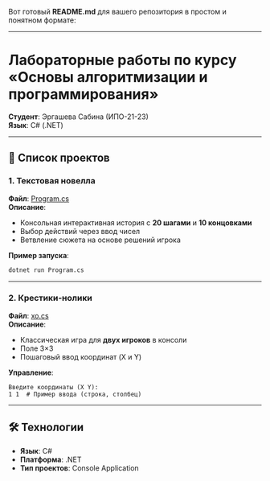 Вот готовый **README.md** для вашего репозитория в простом и понятном формате:

---

# Лабораторные работы по курсу «Основы алгоритмизации и программирования»  
**Студент**: Эргашева Сабина (ИПО-21-23)  
**Язык**: C# (.NET)  

---

## 📂 Список проектов  

### 1.  **Текстовая новелла**  
**Файл**: [Program.cs](Program.cs)  
**Описание**:  
- Консольная интерактивная история с **20 шагами** и **10 концовками**  
- Выбор действий через ввод чисел  
- Ветвление сюжета на основе решений игрока  

**Пример запуска**:  
```bash
dotnet run Program.cs
```

---

### 2.  **Крестики-нолики**  
**Файл**: [xo.cs](xo.cs)  
**Описание**:  
- Классическая игра для **двух игроков** в консоли  
- Поле 3×3  
- Пошаговый ввод координат (X и Y)  

**Управление**:  
```
Введите координаты (X Y):  
1 1  # Пример ввода (строка, столбец)  
```

---

## 🛠 Технологии  
- **Язык**: C#  
- **Платформа**: .NET  
- **Тип проектов**: Console Application  

